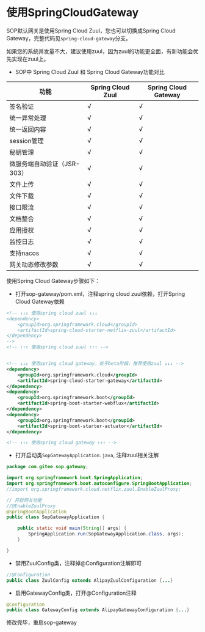 # 使用SpringCloudGateway

SOP默认网关是使用Spring Cloud Zuul，您也可以切换成Spring Cloud Gateway，完整代码见`spring-cloud-gateway`分支。

如果您的系统并发量不大，建议使用zuul，因为zuul的功能更全面，有新功能会优先实现在zuul上。

- SOP中 Spring Cloud Zuul 和 Spring Cloud Gateway功能对比

| 功能 | Spring Cloud Zuul | Spring Cloud Gateway | 
| ----- | ---- | ----------------------- | 
| 签名验证|√ | √ |
| 统一异常处理|√ | √ |
| 统一返回内容|√ | √ |
| session管理|√ | √ |
| 秘钥管理|√ | √ |
| 微服务端自动验证（JSR-303）|√ | √ |
| 文件上传|√ | √ |
| 文件下载|√ | √ |
| 接口限流|√ | √ |
| 文档整合|√ | √ |
| 应用授权|√ | √ |
| 监控日志|√ | √ |
| 支持nacos|√ | √ |
| 网关动态修改参数|√ | √ |

使用Spring Cloud Gateway步骤如下：

- 打开sop-gateway/pom.xml，注释spring cloud zuul依赖，打开Spring Cloud Gateway依赖

```xml
<!-- ↓↓↓ 使用spring cloud zuul ↓↓↓
<dependency>
    <groupId>org.springframework.cloud</groupId>
    <artifactId>spring-cloud-starter-netflix-zuul</artifactId>
</dependency>
-->
<!-- ↑↑↑ 使用spring cloud zuul ↑↑↑ -->


<!-- ↓↓↓ 使用spring cloud gateway，处于beta阶段，推荐使用zuul ↓↓↓ -->
<dependency>
    <groupId>org.springframework.cloud</groupId>
    <artifactId>spring-cloud-starter-gateway</artifactId>
</dependency>
<dependency>
    <groupId>org.springframework.boot</groupId>
    <artifactId>spring-boot-starter-webflux</artifactId>
</dependency>
<dependency>
    <groupId>org.springframework.boot</groupId>
    <artifactId>spring-boot-starter-actuator</artifactId>
</dependency>

<!-- ↑↑↑ 使用spring cloud gateway ↑↑↑ -->
```

- 打开启动类`SopGatewayApplication.java`, 注释zuul相关注解

```java
package com.gitee.sop.gateway;

import org.springframework.boot.SpringApplication;
import org.springframework.boot.autoconfigure.SpringBootApplication;
//import org.springframework.cloud.netflix.zuul.EnableZuulProxy;

// 开启网关功能
//@EnableZuulProxy
@SpringBootApplication
public class SopGatewayApplication {

    public static void main(String[] args) {
        SpringApplication.run(SopGatewayApplication.class, args);
    }

}
```

- 禁用ZuulConfig类，注释掉@Configuration注解即可

```java
//@Configuration
public class ZuulConfig extends AlipayZuulConfiguration {...}
```

- 启用GatewayConfig类，打开@Configuration注释

```java
@Configuration
public class GatewayConfig extends AlipayGatewayConfiguration {...}
```

修改完毕，重启sop-gateway
